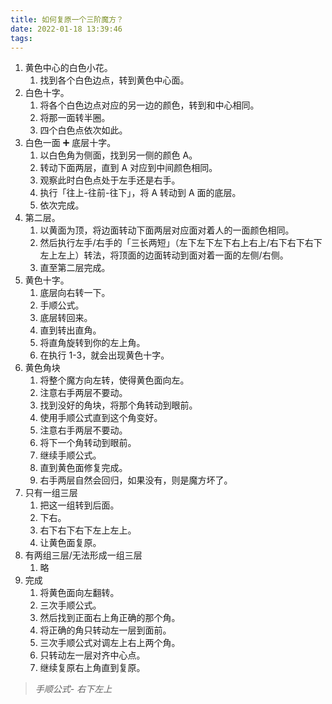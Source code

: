 ```yaml
---
title: 如何复原一个三阶魔方？
date: 2022-01-18 13:39:46
tags:
---
```


1. 黄色中心的白色小花。
   1. 找到各个白色边点，转到黄色中心面。
2. 白色十字。
   1. 将各个白色边点对应的另一边的颜色，转到和中心相同。
   2. 将那一面转半圈。
   3. 四个白色点依次如此。
3. 白色一面 ➕ 底层十字。
   1. 以白色角为侧面，找到另一侧的颜色 A。
   2. 转动下面两层，直到 A 对应到中间颜色相同。
   3. 观察此时白色点处于左手还是右手。
   4. 执行「往上-往前-往下」，将 A 转动到 A 面的底层。
   5. 依次完成。
4. 第二层。
   1. 以黄面为顶，将边面转动下面两层对应面对着人的一面颜色相同。
   2. 然后执行左手/右手的「三长两短」（左下左下左下右上右上/右下右下右下左上左上）转法，将顶面的边面转动到面对着一面的左侧/右侧。
   3. 直至第二层完成。
5. 黄色十字。
   1. 底层向右转一下。
   2. 手顺公式。
   3. 底层转回来。
   4. 直到转出直角。
   5. 将直角旋转到你的左上角。
   6. 在执行 1-3，就会出现黄色十字。
6. 黄色角块
   1. 将整个魔方向左转，使得黄色面向左。
   2. 注意右手两层不要动。
   3. 找到没好的角块，将那个角转动到眼前。
   4. 使用手顺公式直到这个角变好。
   5. 注意右手两层不要动。
   6. 将下一个角转动到眼前。
   7. 继续手顺公式。
   8. 直到黄色面修复完成。
   9. 右手两层自然会回归，如果没有，则是魔方坏了。
7. 只有一组三层
   1. 把这一组转到后面。
   2. 下右。
   3. 右下右下右下左上左上。
   4. 让黄色面复原。
8. 有两组三层/无法形成一组三层
   1. 略
9. 完成
   1. 将黄色面向左翻转。
   2. 三次手顺公式。
   3. 然后找到正面右上角正确的那个角。
   4. 将正确的角只转动左一层到面前。
   5. 三次手顺公式对调左上右上两个角。
   6. 只转动左一层对齐中心点。
   7. 继续复原右上角直到复原。

> _手顺公式- 右下左上_
